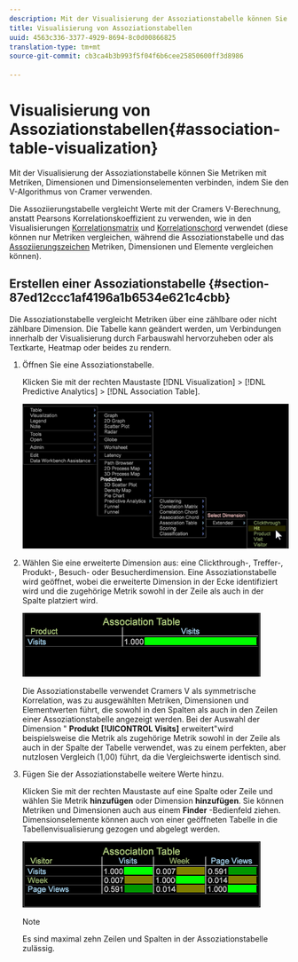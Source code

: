 ```yaml
---
description: Mit der Visualisierung der Assoziationstabelle können Sie Metriken mit Metriken, Dimensionen und Dimensionselementen verbinden, indem Sie den V-Algorithmus von Cramer verwenden.
title: Visualisierung von Assoziationstabellen
uuid: 4563c336-3377-4929-8694-8c0d00866825
translation-type: tm+mt
source-git-commit: cb3ca4b3b993f5f04f6b6cee25850600ff3d8986

---
```



# Visualisierung von Assoziationstabellen{#association-table-visualization}

Mit der Visualisierung der Assoziationstabelle können Sie Metriken mit Metriken, Dimensionen und Dimensionselementen verbinden, indem Sie den V-Algorithmus von Cramer verwenden.

Die Assoziierungstabelle vergleicht Werte mit der Cramers V-Berechnung, anstatt Pearsons Korrelationskoeffizient zu verwenden, wie in den Visualisierungen [Korrelationsmatrix](https://docs.adobe.com/content/help/en/data-workbench/using/client/analysis-visualizations/correlation-analysis/c-correlation-analysis.html) und [Korrelationschord](https://docs.adobe.com/content/help/en/data-workbench/using/client/analysis-visualizations/c-chord-visualization.html) verwendet (diese können nur Metriken vergleichen, während die Assoziationstabelle und das [Assoziierungszeichen](../../../home/c-get-started/c-analysis-vis/associations-chord.md#concept-51d0bda998474dd5946cc2a9b8393445) Metriken, Dimensionen und Elemente vergleichen können).

## Erstellen einer Assoziationstabelle {#section-87ed12ccc1af4196a1b6534e621c4cbb}

Die Assoziationstabelle vergleicht Metriken über eine zählbare oder nicht zählbare Dimension. Die Tabelle kann geändert werden, um Verbindungen innerhalb der Visualisierung durch Farbauswahl hervorzuheben oder als Textkarte, Heatmap oder beides zu rendern.

1. Öffnen Sie eine Assoziationstabelle.

   Klicken Sie mit der rechten Maustaste [!DNL Visualization] > [!DNL Predictive Analytics] > [!DNL Association Table].

   ![](assets/association_table.png)

1. Wählen Sie eine erweiterte Dimension aus: eine Clickthrough-, Treffer-, Produkt-, Besuch- oder Besucherdimension. Eine Assoziationstabelle wird geöffnet, wobei die erweiterte Dimension in der Ecke identifiziert wird und die zugehörige Metrik sowohl in der Zeile als auch in der Spalte platziert wird.

   ![](assets/association_table1.png)

   Die Assoziationstabelle verwendet Cramers V als symmetrische Korrelation, was zu ausgewählten Metriken, Dimensionen und Elementwerten führt, die sowohl in den Spalten als auch in den Zeilen einer Assoziationstabelle angezeigt werden. Bei der Auswahl der Dimension &quot; **Produkt** **[!UICONTROL Visits]** erweitert&quot;wird beispielsweise die Metrik als zugehörige Metrik sowohl in der Zeile als auch in der Spalte der Tabelle verwendet, was zu einem perfekten, aber nutzlosen Vergleich (1,00) führt, da die Vergleichswerte identisch sind.

1. Fügen Sie der Assoziationstabelle weitere Werte hinzu.

   Klicken Sie mit der rechten Maustaste auf eine Spalte oder Zeile und wählen Sie Metrik **hinzufügen** oder Dimension **hinzufügen**. Sie können Metriken und Dimensionen auch aus einem **Finder** -Bedienfeld ziehen. Dimensionselemente können auch von einer geöffneten Tabelle in die Tabellenvisualisierung gezogen und abgelegt werden.

   ![](assets/association_table2.png)

   >[!NOTE]
   >
   >Es sind maximal zehn Zeilen und Spalten in der Assoziationstabelle zulässig.

